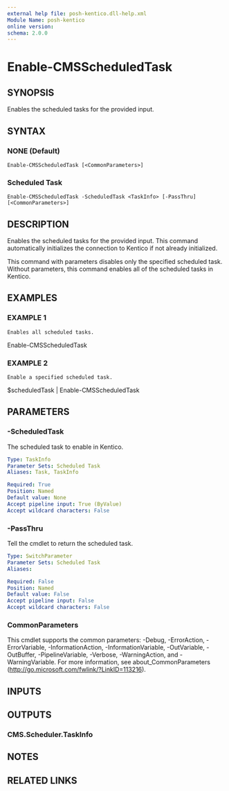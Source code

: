 ```yaml
---
external help file: posh-kentico.dll-help.xml
Module Name: posh-kentico
online version:
schema: 2.0.0
---
```


# Enable-CMSScheduledTask

## SYNOPSIS
Enables the scheduled tasks for the provided input.

## SYNTAX

### NONE (Default)
```
Enable-CMSScheduledTask [<CommonParameters>]
```

### Scheduled Task
```
Enable-CMSScheduledTask -ScheduledTask <TaskInfo> [-PassThru] [<CommonParameters>]
```

## DESCRIPTION
Enables the scheduled tasks for the provided input. 
This command automatically initializes the connection to Kentico if not already initialized.

This command with parameters disables only the specified scheduled task.
Without parameters, this command enables all of the scheduled tasks in Kentico.

## EXAMPLES

### EXAMPLE 1
```
Enables all scheduled tasks.
```

Enable-CMSScheduledTask

### EXAMPLE 2
```
Enable a specified scheduled task.
```

$scheduledTask | Enable-CMSScheduledTask

## PARAMETERS

### -ScheduledTask
The scheduled task to enable in Kentico.

```yaml
Type: TaskInfo
Parameter Sets: Scheduled Task
Aliases: Task, TaskInfo

Required: True
Position: Named
Default value: None
Accept pipeline input: True (ByValue)
Accept wildcard characters: False
```

### -PassThru
Tell the cmdlet to return the scheduled task.

```yaml
Type: SwitchParameter
Parameter Sets: Scheduled Task
Aliases:

Required: False
Position: Named
Default value: False
Accept pipeline input: False
Accept wildcard characters: False
```

### CommonParameters
This cmdlet supports the common parameters: -Debug, -ErrorAction, -ErrorVariable, -InformationAction, -InformationVariable, -OutVariable, -OutBuffer, -PipelineVariable, -Verbose, -WarningAction, and -WarningVariable.
For more information, see about_CommonParameters (http://go.microsoft.com/fwlink/?LinkID=113216).

## INPUTS

## OUTPUTS

### CMS.Scheduler.TaskInfo

## NOTES

## RELATED LINKS

